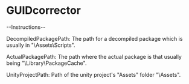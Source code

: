# GUIDcorrector

--Instructions--

DecompiledPackagePath: The path for a decompiled package which is usually in "\Assets\Scripts\".

ActualPackagePath: The path where the actual package is that usually being "\Library\PackageCache\".

UnityProjectPath: Path of the unity project's "Assets" folder "\Assets\".
 
